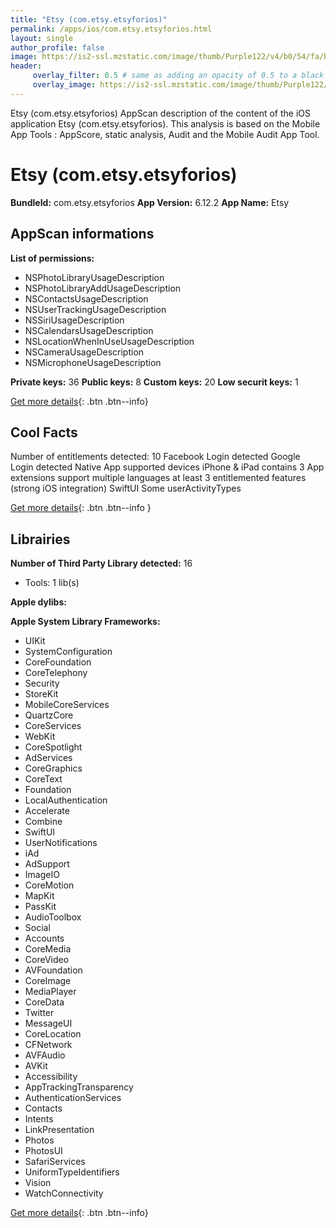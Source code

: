 ```yaml
---
title: "Etsy (com.etsy.etsyforios)"
permalink: /apps/ios/com.etsy.etsyforios.html
layout: single
author_profile: false
image: https://is2-ssl.mzstatic.com/image/thumb/Purple122/v4/b0/54/fa/b054fa6f-d245-abe7-aeeb-388241c8ed88/BOEAppIcon-0-1x_U007emarketing-0-7-0-0-0-85-220.png/512x512bb.jpg
header: 
     overlay_filter: 0.5 # same as adding an opacity of 0.5 to a black background
     overlay_image: https://is2-ssl.mzstatic.com/image/thumb/Purple122/v4/b0/54/fa/b054fa6f-d245-abe7-aeeb-388241c8ed88/BOEAppIcon-0-1x_U007emarketing-0-7-0-0-0-85-220.png/512x512bb.jpg
---
```

Etsy (com.etsy.etsyforios) AppScan description of the content of the iOS application Etsy (com.etsy.etsyforios). This analysis is based on the Mobile App Tools : AppScore, static analysis, Audit and the Mobile Audit App Tool.

# Etsy (com.etsy.etsyforios)

**BundleId:** com.etsy.etsyforios
**App Version:** 6.12.2
**App Name:** Etsy


## AppScan informations 

**List of permissions:** 
- NSPhotoLibraryUsageDescription
- NSPhotoLibraryAddUsageDescription
- NSContactsUsageDescription
- NSUserTrackingUsageDescription
- NSSiriUsageDescription
- NSCalendarsUsageDescription
- NSLocationWhenInUseUsageDescription
- NSCameraUsageDescription
- NSMicrophoneUsageDescription
  
  
**Private keys:** 36
**Public keys:** 8
**Custom keys:** 20
**Low securit keys:** 1
  
[Get more details](/pricing.html){: .btn .btn--info}

## Cool Facts

Number of entitlements detected: 10
Facebook Login detected
Google Login detected
Native App
supported devices iPhone & iPad
contains 3 App extensions
support multiple languages
at least 3 entitlemented features (strong iOS integration)
SwiftUI
Some userActivityTypes
  
[Get more details](/pricing.html){: .btn .btn--info }

## Librairies 
**Number of Third Party Library detected:** 16
- Tools: 1 lib(s)


**Apple dylibs:**


**Apple System Library Frameworks:**
- UIKit
- SystemConfiguration
- CoreFoundation
- CoreTelephony
- Security
- StoreKit
- MobileCoreServices
- QuartzCore
- CoreServices
- WebKit
- CoreSpotlight
- AdServices
- CoreGraphics
- CoreText
- Foundation
- LocalAuthentication
- Accelerate
- Combine
- SwiftUI
- UserNotifications
- iAd
- AdSupport
- ImageIO
- CoreMotion
- MapKit
- PassKit
- AudioToolbox
- Social
- Accounts
- CoreMedia
- CoreVideo
- AVFoundation
- CoreImage
- MediaPlayer
- CoreData
- Twitter
- MessageUI
- CoreLocation
- CFNetwork
- AVFAudio
- AVKit
- Accessibility
- AppTrackingTransparency
- AuthenticationServices
- Contacts
- Intents
- LinkPresentation
- Photos
- PhotosUI
- SafariServices
- UniformTypeIdentifiers
- Vision
- WatchConnectivity


  
[Get more details](/pricing.html){: .btn .btn--info}

